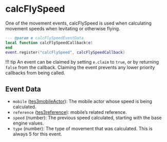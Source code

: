 # calcFlySpeed

One of the movement events, calcFlySpeed is used when calculating movement speeds when levitating or otherwise flying.

```lua
--- @param e calcFlySpeedEventData
local function calcFlySpeedCallback(e)
end
event.register("calcFlySpeed", calcFlySpeedCallback)
```

!!! tip
	An event can be claimed by setting `e.claim` to `true`, or by returning `false` from the callback. Claiming the event prevents any lower priority callbacks from being called.

## Event Data

* `mobile` ([tes3mobileActor](../../types/tes3mobileActor)): The mobile actor whose speed is being calculated.
* `reference` ([tes3reference](../../types/tes3reference)): mobile’s related reference.
* `speed` (number): The previous speed calculated, starting with the base engine values.
* `type` (number): The type of movement that was calculated. This is always 5 for this event.

